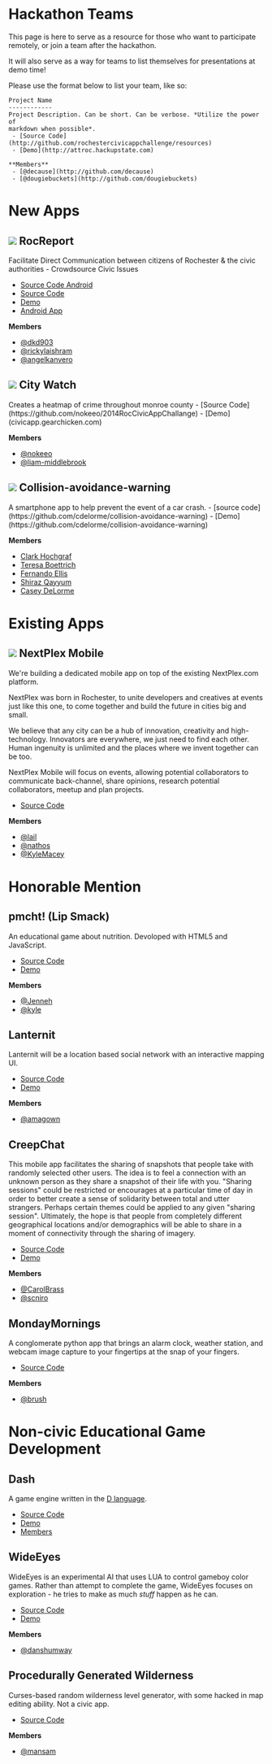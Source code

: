 Hackathon Teams
===============
This page is here to serve as a resource for those who want to participate
remotely, or join a team after the hackathon.

It will also serve as a way for teams to list themselves for presentations at
demo time!

Please use the format below to list your team, like so:

```
Project Name
------------
Project Description. Can be short. Can be verbose. *Utilize the power of
markdown when possible*.
 - [Source Code](http://github.com/rochestercivicappchallenge/resources)
 - [Demo](http://attroc.hackupstate.com)

**Members**
 - [@decause](http://github.com/decause)
 - [@dougiebuckets](http://github.com/dougiebuckets)
```

<h1>New Apps</h1>

<h2><img src="https://raw2.github.com/rochestercivicappchallenge/resources/master/badges/attroc-gold-display.png" /> RocReport</h2>

Facilitate Direct Communication between citizens of Rochester & the civic
authorities - Crowdsource Civic Issues 
 - [Source Code Android](https://github.com/rickylaishram/RocReportAndroid)
 - [Source Code](https://github.com/rickylaishram/rocreport)
 - [Demo](http://bit.ly/rocreportrit)
 - [Android App](http://bit.ly/rocreportapk)

**Members**
 - [@dkd903](http://github.com/dkd903)
 - [@rickylaishram](http://github.com/rickylaishram)
 - [@angelkanvero](http://github.com/angelkanvero)

<h2><img src="https://raw2.github.com/rochestercivicappchallenge/resources/master/badges/attroc-silver-display.png" /> City Watch</h2>
Creates a heatmap of crime throughout monroe county
 - [Source Code](https://github.com/nokeeo/2014RocCivicAppChallange)
 - [Demo](civicapp.gearchicken.com)

**Members**
 - [@nokeeo](http://github.com/nokeeo)
 - [@liam-middlebrook](http://github.com/liam-middlebrook)


<h2><img src="https://raw2.github.com/rochestercivicappchallenge/resources/master/badges/attroc-bronze-display.png" /> Collision-avoidance-warning</h2>
A smartphone app to help prevent the event of a car crash.
 - [source code](https://github.com/cdelorme/collision-avoidance-warning)
 - [Demo](https://github.com/cdelorme/collision-avoidance-warning)

**Members**
 - [Clark Hochgraf](https://github.com/cghiee)
 - [Teresa Boettrich](https://github.com/yepyepyepyep)
 - [Fernando Ellis](https://github.com/fortnight)
 - [Shiraz Qayyum](https://github.com/shirazqayyum)
 - [Casey DeLorme](https://github.com/cdelormme)

<h1>Existing Apps</h1>
<h2><img src="https://raw2.github.com/rochestercivicappchallenge/resources/master/badges/attroc-gold-display.png" /> NextPlex Mobile</h2>
We're building a dedicated mobile app on top of the existing NextPlex.com
platform.

NextPlex was born in Rochester, to unite developers and creatives at events
just like this one, to come together and build the future in cities big and
small.

We believe that any city can be a hub of innovation, creativity and
high-technology. Innovators are everywhere, we just need to find each other.
Human ingenuity is unlimited and the places where we invent together can be
too.

NextPlex Mobile will focus on events, allowing potential collaborators to
communicate back-channel, share opinions, research potential collaborators,
meetup and plan projects.

 - [Source Code](http://github.com/nextplex)

**Members**
 - [@lail](http://github.com/lail)
 - [@nathos](http://github.com/nathos)
 - [@KyleMacey](http://github.com/KyleMacey)

Honorable Mention
=================

pmcht! (Lip Smack)
------------------
An educational game about nutrition. Devoloped with HTML5 and JavaScript.
 - [Source Code](https://github.com/Jenneh/pmcht)
 - [Demo](https://docs.google.com/presentation/d/1IqwmX1SWWmqPzBhu35yt6Gdx7QnOfCXm4wYUB8Q8u94/edit?usp=sharing)

**Members**
- [@Jenneh](https://github.com/Jenneh)
- [@kyle](https://github.com/CallidusAsinus)

Lanternit
---------
Lanternit will be a location based social network with an interactive mapping
UI.
 - [Source Code](https://github.com/amagown/Lanternit)
 - [Demo](https://www.youtube.com/watch?v=0ULIXF4oyyw)

**Members**
 - [@amagown](http://github.com/amagown)


CreepChat
---------
This mobile app facilitates the sharing of snapshots that people take with
randomly selected other users. The idea is to feel a connection with an unknown
person as they share a snapshot of their life with you. "Sharing sessions"
could be restricted or encourages at a particular time of day in order to
better create a sense of solidarity between total and utter strangers. Perhaps
certain themes could be applied to any given "sharing session". Ultimately, the
hope is that people from completely different geographical locations and/or
demographics will be able to share in a moment of connectivity through the
sharing of imagery.

 - [Source Code](https://github.com/scniro/SharePackage.Objects)
 - [Demo](http://attrocweb.azurewebsites.net/#/)

**Members**
 - [@CarolBrass](http://github.com/CarolBrass)
 - [@scniro](http://github.com/scniro)

MondayMornings
--------------
A conglomerate python app that brings an alarm clock, weather station, and
webcam image capture to your fingertips at the snap of your fingers.

 - [Source Code](https://github.com/ramstush/MondayMornings)

**Members**
 - [@brush](https://github.com/ramstush/)


Non-civic Educational Game Development
======================================

Dash
----
A game engine written in the [D language](http://dlang.org/).
 - [Source Code](https://github.com/Circular-Studios/Dash)
 - [Demo](https://github.com/Circular-Studios/Sample-Dash-Game)
 - [Members](https://github.com/orgs/Circular-Studios/members)


WideEyes
--------
WideEyes is an experimental AI that uses LUA to control gameboy color games.
Rather than attempt to complete the game, WideEyes focuses on exploration - he
tries to make as much *stuff* happen as he can.
 - [Source Code](https://github.com/danShumway/WideEyes)
 - [Demo](https://github.com/danShumway/WideEyes)

**Members**
 - [@danshumway](http://github.com/danshumway)

Procedurally Generated Wilderness
---------------------------------
Curses-based random wilderness level generator, with some hacked in
map editing ability. Not a civic app.

 - [Source Code](http://github.com/mansam/wilderness)

**Members**
 - [@mansam](http://github.com/mansam)
